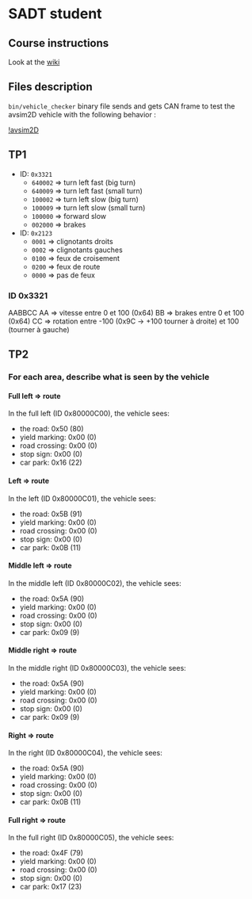 # SADT student

## Course instructions

Look at the [wiki](https://gitlab.com/m0rph03nix/sadt_student/-/wikis/home)

## Files description

`bin/vehicle_checker` binary file sends and gets CAN frame to test the avsim2D vehicle with the following behavior :

[!avsim2D](https://gitlab.com/m0rph03nix/sadt_student/-/wikis/img/avsim2D_check.gif)

## TP1
- ID: `0x3321`
	- `640002` => turn left fast (big turn)
	- `640009` => turn left fast (small turn)
	- `100002` => turn left slow (big turn)
	- `100009` => turn left slow (small turn)
	- `100000` => forward slow
	- `002000` => brakes
- ID: `0x2123`
	- `0001` => clignotants droits
	- `0002` => clignotants gauches
	- `0100` => feux de croisement
	- `0200` => feux de route
	- `0000` => pas de feux

### ID 0x3321
AABBCC
AA => vitesse entre 0 et 100 (0x64)
BB => brakes entre 0 et 100 (0x64)
CC => rotation entre -100 (0x9C -> +100 tourner à droite) et 100 (tourner à gauche)

## TP2
### For each area, describe what is seen by the vehicle
#### Full left => route
In the full left (ID 0x80000C00), the vehicle sees:
- the road: 0x50 (80)
- yield marking: 0x00 (0)
- road crossing: 0x00 (0)
- stop sign: 0x00 (0)
- car park: 0x16 (22)

#### Left => route
In the left (ID 0x80000C01), the vehicle sees:
- the road: 0x5B (91)
- yield marking: 0x00 (0)
- road crossing: 0x00 (0)
- stop sign: 0x00 (0)
- car park: 0x0B (11)

#### Middle left => route
In the middle left (ID 0x80000C02), the vehicle sees:
- the road: 0x5A (90)
- yield marking: 0x00 (0)
- road crossing: 0x00 (0)
- stop sign: 0x00 (0)
- car park: 0x09 (9)

#### Middle right => route
In the middle right (ID 0x80000C03), the vehicle sees:
- the road: 0x5A (90)
- yield marking: 0x00 (0)
- road crossing: 0x00 (0)
- stop sign: 0x00 (0)
- car park: 0x09 (9)

#### Right => route
In the right (ID 0x80000C04), the vehicle sees:
- the road: 0x5A (90)
- yield marking: 0x00 (0)
- road crossing: 0x00 (0)
- stop sign: 0x00 (0)
- car park: 0x0B (11)

#### Full right => route
In the full right (ID 0x80000C05), the vehicle sees:
- the road: 0x4F (79)
- yield marking: 0x00 (0)
- road crossing: 0x00 (0)
- stop sign: 0x00 (0)
- car park: 0x17 (23)


